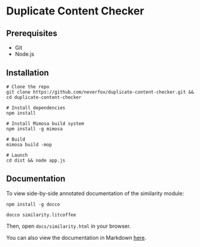 Duplicate Content Checker
=========================

Prerequisites
-------------

- Git
- Node.js

Installation
------------

```
# Clone the repo
git clone https://github.com/neverfox/duplicate-content-checker.git && cd duplicate-content-checker

# Install dependencies
npm install

# Install Mimosa build system
npm install -g mimosa

# Build
mimosa build -mop

# Launch
cd dist && node app.js
```

Documentation
-------------

To view side-by-side annotated documentation of the similarity module:

```
npm install -g docco

docco similarity.litcoffee
```

Then, open `docs/similarity.html` in your browser.

You can also view the documentation in Markdown [here](similarity.litcoffee).
